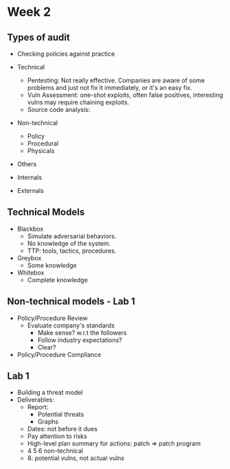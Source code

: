 # Week 2

## Types of audit

- Checking policies against practice

- Technical
    - Pentesting: Not really effective. Companies are aware of some problems and just not fix it immediately, or it's an easy fix.
    - Vuln Assessment: one-shot exploits, often false positives, interesting vulns may require chaining exploits.
    - Source code analysis:  
- Non-technical
    - Policy
    - Procedural
    - Physicals
- Others

- Internals
- Externals

## Technical Models

- Blackbox
    - Simulate adversarial behaviors.
    - No knowledge of the system.
    - TTP: tools, tactics, procedures.
- Greybox
    - Some knowledge
- Whitebox
    - Complete knowledge

## Non-technical models - Lab 1

- Policy/Procedure Review
    - Evaluate company's standards
        - Make sense? w.r.t the followers
        - Follow industry expectations?
        - Clear?
- Policy/Procedure Compliance

## Lab 1

- Building a threat model
- Deliverables:
    - Report:
        - Potential threats
        - Graphs
    - Dates: not before it dues
    - Pay attention to risks
    - High-level plan summary for actions: patch => patch program
    - 4 5 6 non-technical
    - 8: potential vulns, not actual vulns